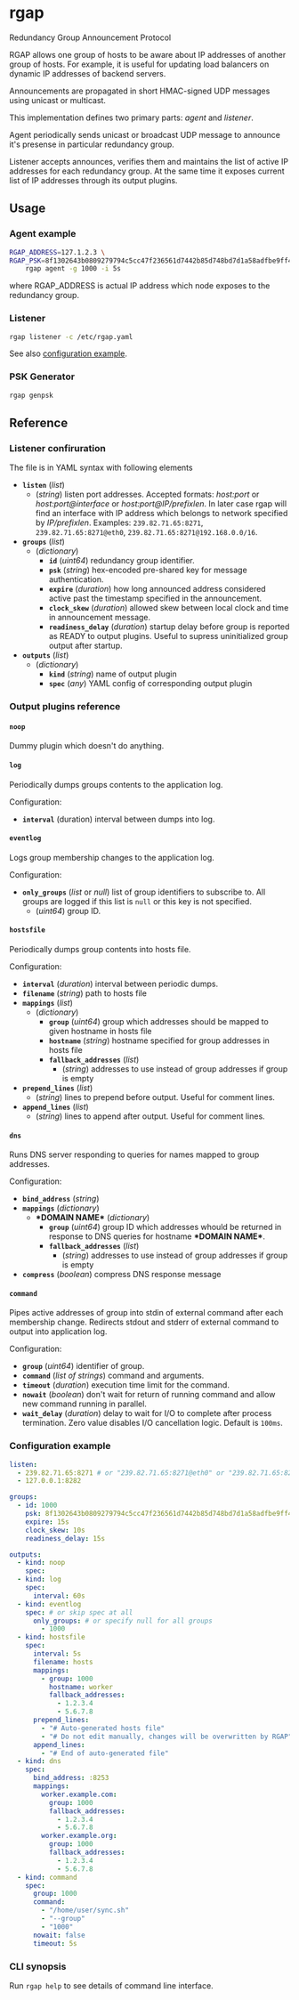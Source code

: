 rgap
====

Redundancy Group Announcement Protocol

RGAP allows one group of hosts to be aware about IP addresses of another group of hosts. For example, it is useful for updating load balancers on dynamic IP addresses of backend servers.

Announcements are propagated in short HMAC-signed UDP messages using unicast or multicast.

This implementation defines two primary parts: *agent* and *listener*.

Agent periodically sends unicast or broadcast UDP message to announce it's presense in particular redundancy group.

Listener accepts announces, verifies them and maintains the list of active IP addresses for each redundancy group. At the same time it exposes current list of IP addresses through its output plugins.

## Usage

### Agent example

```sh
RGAP_ADDRESS=127.1.2.3 \
RGAP_PSK=8f1302643b0809279794c5cc47f236561d7442b85d748bd7d1a58adfbe9ff431 \
    rgap agent -g 1000 -i 5s
```

where RGAP\_ADDRESS is actual IP address which node exposes to the redundancy group.

### Listener

```sh
rgap listener -c /etc/rgap.yaml
```

See also [configuration example](#configuration-example).

### PSK Generator

```sh
rgap genpsk
```

## Reference

### Listener confiruration

The file is in YAML syntax with following elements

* **`listen`** (_list_)
    * (_string_) listen port addresses. Accepted formats: _host:port_ or _host:port@interface_ or _host:port@IP/prefixlen_. In later case rgap will find an interface with IP address which belongs to network specified by _IP/prefixlen_. Examples: `239.82.71.65:8271`, `239.82.71.65:8271@eth0`, `239.82.71.65:8271@192.168.0.0/16`.
* **`groups`** (_list_)
    * (_dictionary_)
        * **`id`** (_uint64_) redundancy group identifier.
        * **`psk`** (_string_) hex-encoded pre-shared key for message authentication.
        * **`expire`** (_duration_) how long announced address considered active past the timestamp specified in the announcement.
        * **`clock_skew`** (_duration_) allowed skew between local clock and time in announcement message.
        * **`readiness_delay`** (_duration_) startup delay before group is reported as READY to output plugins. Useful to supress uninitialized group output after startup.
* **`outputs`** (_list_)
    * (_dictionary_)
        * **`kind`** (_string_) name of output plugin
        * **`spec`** (_any_) YAML config of corresponding output plugin

### Output plugins reference

#### `noop`

Dummy plugin which doesn't do anything.

#### `log`

Periodically dumps groups contents to the application log.

Configuration:

* **`interval`** (duration) interval between dumps into log.

#### `eventlog`

Logs group membership changes to the application log.

Configuration:

* **`only_groups`** (_list_ or _null_) list of group identifiers to subscribe to. All groups are logged if this list is `null` or this key is not specified.
    * (_uint64_) group ID.

#### `hostsfile`

Periodically dumps group contents into hosts file.

Configuration:

* **`interval`** (_duration_) interval between periodic dumps.
* **`filename`** (_string_) path to hosts file
* **`mappings`** (_list_)
    * (_dictionary_)
        * **`group`** (_uint64_) group which addresses should be mapped to given hostname in hosts file
        * **`hostname`** (_string_) hostname specified for group addresses in hosts file
        * **`fallback_addresses`** (_list_)
            * (_string_) addresses to use instead of group addresses if group is empty
* **`prepend_lines`** (_list_)
    * (_string_) lines to prepend before output. Useful for comment lines.
* **`append_lines`** (_list_)
    * (_string_) lines to append after output. Useful for comment lines.

#### `dns`

Runs DNS server responding to queries for names mapped to group addresses.

Configuration:

* **`bind_address`** (_string_)
* **`mappings`** (_dictionary_)
    * **\*DOMAIN NAME\*** (_dictionary_)
        * **`group`** (_uint64_) group ID which addresses whould be returned in response to DNS queries for hostname **\*DOMAIN NAME\***.
        * **`fallback_addresses`** (_list_)
            * (_string_) addresses to use instead of group addresses if group is empty
* **`compress`** (_boolean_) compress DNS response message

#### `command`

Pipes active addresses of group into stdin of external command after each membership change. Redirects stdout and stderr of external command to output into application log.

Configuration:

* **`group`** (_uint64_) identifier of group.
* **`command`** (_list of strings_) command and arguments.
* **`timeout`** (_duration_) execution time limit for the command.
* **`nowait`** (_boolean_) don't wait for return of running command and allow new command running in parallel.
* **`wait_delay`** (_duration_) delay to wait for I/O to complete after process termination. Zero value disables I/O cancellation logic. Default is `100ms`.

### Configuration example

```yaml
listen:
  - 239.82.71.65:8271 # or "239.82.71.65:8271@eth0" or "239.82.71.65:8271@192.168.0.0/16"
  - 127.0.0.1:8282

groups:
  - id: 1000
    psk: 8f1302643b0809279794c5cc47f236561d7442b85d748bd7d1a58adfbe9ff431
    expire: 15s
    clock_skew: 10s
    readiness_delay: 15s

outputs:
  - kind: noop
    spec:
  - kind: log
    spec:
      interval: 60s
  - kind: eventlog
    spec: # or skip spec at all
      only_groups: # or specify null for all groups
        - 1000
  - kind: hostsfile
    spec:
      interval: 5s
      filename: hosts
      mappings:
        - group: 1000
          hostname: worker
          fallback_addresses:
            - 1.2.3.4
            - 5.6.7.8
      prepend_lines:
        - "# Auto-generated hosts file"
        - "# Do not edit manually, changes will be overwritten by RGAP"
      append_lines:
        - "# End of auto-generated file"
  - kind: dns
    spec:
      bind_address: :8253
      mappings:
        worker.example.com:
          group: 1000
          fallback_addresses:
            - 1.2.3.4
            - 5.6.7.8
        worker.example.org:
          group: 1000
          fallback_addresses:
            - 1.2.3.4
            - 5.6.7.8
  - kind: command
    spec:
      group: 1000
      command:
        - "/home/user/sync.sh"
        - "--group"
        - "1000"
      nowait: false
      timeout: 5s

```
 
### CLI synopsis

Run `rgap help` to see details of command line interface.
